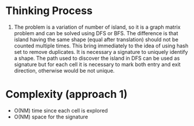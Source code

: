 # Thinking Process 

1. The problem is a variation of number of island, so it is a graph matrix problem and can be solved using DFS or BFS.
   The difference is that island having the same shape (equal after translation) should not be counted multiple times.
   This bring immediately to the idea of using hash set to remove duplicates. It is necessary a signature to uniquely
   identify a shape. The path used to discover the island in DFS can be used as signature but for each cell it is necessary
   to mark both entry and exit direction, otherwise would be not unique.

# Complexity (approach 1)

* O(NM) time since each cell is explored
* O(NM) space for the signature






